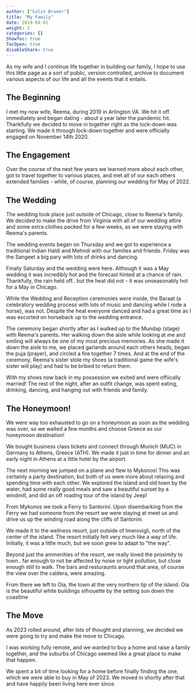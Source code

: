 ```yaml
---
author: ["Colin Bruner"]
title: "My Family"
date: 2019-04-01
weight: 2
categories: []
ShowToc: true
TocOpen: true
disableShare: true
---
```


As my wife and I continue life together in building our family, I hope to use this little page as a sort of public, version controlled, archive to document various aspects of our life and all the events that it entails.

## The Beginning

I met my now wife, Reema, during 2019 in Arlington VA. We hit it off immediately and began dating - about a year later the pandemic hit. Thankfully we decided to move in together right as the lock-down was starting. We made it through lock-down together and were officially engaged on November 14th 2020.

## The Engagement

Over the course of the next few years we learned more about each other, got to travel together to various places, and met all of our each others extended families - while, of course, planning our wedding for May of 2022.

## The Wedding

The wedding took place just outside of Chicago, close to Reema's family. We decided to make the drive from Virginia with all of our wedding attire and some extra clothes packed for a few weeks, as we were staying with Reema's parents.

The wedding events began on Thursday and we got to experience a traditional Indian Haldi and Mehndi with our families and friends. Friday was the Sangeet a big pary with lots of drinks and dancing.

Finally Saturday and the wedding were here. Although it was a May wedding it was incredibly hot and the forecast hinted at a chance of rain. Thankfully, the rain held off.. but the heat did not - it was unseasonably hot for a May in Chicago.

While the Wedding and Reception ceremonies were inside, the Baraat (a celebratory wedding process with lots of music and dancing while I rode a horse), was not. Despite the heat everyone danced and had a great time as I was escorted on horseback up to the wedding entrance.

The ceremony began shortly after as I walked up to the Mundap (stage) with Reema's parents. Her walking down the aisle while looking at me and smiling will always be one of my most precious memories. As she made it down the aisle to me, we placed garlands around each others heads, began the puja (prayer), and circled a fire together 7 times. And at the end of the ceremony, Reema's sister stole my shoes (a traditional game the wife's sister will play) and had to be bribed to return them.

With my shoes now back in my possession we exited and were offiically married! The rest of the night, after an outfit change, was spent eating, drinking, dancing, and hanging out with friends and family.

## The Honeymoon!

We were way too exhausted to go on a honeymoon as soon as the wedding was over, so we waited a few months and choose Greece as our honeymoon destination!

We bought business class tickets and connect through Munich (MUC) in Germany to Athens, Greece (ATH). We made it just in time for dinner and an early night in Athens at a little hotel by the airport.

The next morning we jumped on a plane and flew to Mykonos! This was certainly a party destination, but both of us were more about relaxing and spending time with each other. We explored the island and old town by the water, had some really good meals and saw a beautiful sunset by a windmill, and did an off roading tour of the island by Jeep!

From Mykonos we took a Ferry to Santorini. Upon disembarking from the Ferry we had someone from the resort we were staying at meet us and drive us up the winding road along the cliffs of Santorini.

We made it to the wellness resort, just outside of Imerovigli, north of the center of the island. The resort initially felt very much like a way of life. Initially, it was a little much, but we soon grew to adapt to "the way".

Beyond just the ammenities of the resort, we really loved the proximity to town.. far enough to not be affected by noise or light pollution, but close enough still to walk. The bars and resturaunts around that area, of course the view over the caldera, were amazing.

From there we left to Oia, the town at the very northern tip of the island. Oia is the beautiful white buildings silhouette by the setting sun down the coastline

## The Move

As 2023 rolled around, after lots of thought and planning, we decided we were going to try and make the move to Chicago.

I was working fully remote, and we wanted to buy a home and raise a family together, and the suburbs of Chicago seemed like a great place to make that happen.

We spent a bit of time looking for a home before finally finding the one, which we were able to buy in May of 2023. We moved in shortly after that and have happily been living here ever since.
